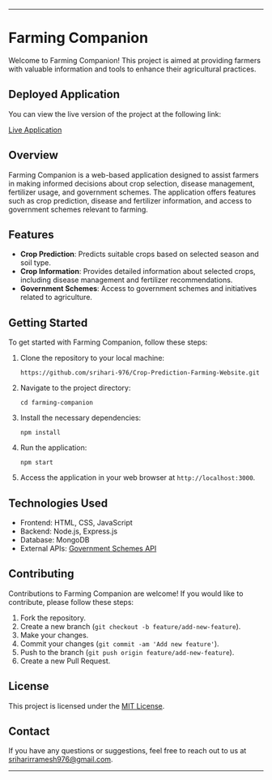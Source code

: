 
---

# Farming Companion

Welcome to Farming Companion! This project is aimed at providing farmers with valuable information and tools to enhance their agricultural practices.

## Deployed Application

You can view the live version of the project at the following link:

[Live Application](https://crop-prediction-farming-website.vercel.app/)


## Overview

Farming Companion is a web-based application designed to assist farmers in making informed decisions about crop selection, disease management, fertilizer usage, and government schemes. The application offers features such as crop prediction, disease and fertilizer information, and access to government schemes relevant to farming.

## Features

- **Crop Prediction**: Predicts suitable crops based on selected season and soil type.
- **Crop Information**: Provides detailed information about selected crops, including disease management and fertilizer recommendations.
- **Government Schemes**: Access to government schemes and initiatives related to agriculture.

## Getting Started

To get started with Farming Companion, follow these steps:

1. Clone the repository to your local machine:

   ```
   https://github.com/srihari-976/Crop-Prediction-Farming-Website.git
   ```

2. Navigate to the project directory:

   ```
   cd farming-companion
   ```

3. Install the necessary dependencies:

   ```
   npm install
   ```

4. Run the application:

   ```
   npm start
   ```

5. Access the application in your web browser at `http://localhost:3000`.

## Technologies Used

- Frontend: HTML, CSS, JavaScript
- Backend: Node.js, Express.js
- Database: MongoDB
- External APIs: [Government Schemes API](https://example.com/api/docs)

## Contributing

Contributions to Farming Companion are welcome! If you would like to contribute, please follow these steps:

1. Fork the repository.
2. Create a new branch (`git checkout -b feature/add-new-feature`).
3. Make your changes.
4. Commit your changes (`git commit -am 'Add new feature'`).
5. Push to the branch (`git push origin feature/add-new-feature`).
6. Create a new Pull Request.

## License

This project is licensed under the [MIT License](LICENSE).

## Contact

If you have any questions or suggestions, feel free to reach out to us at [sriharirramesh976@gmail.com](mailto:your-email@example.com).

---

